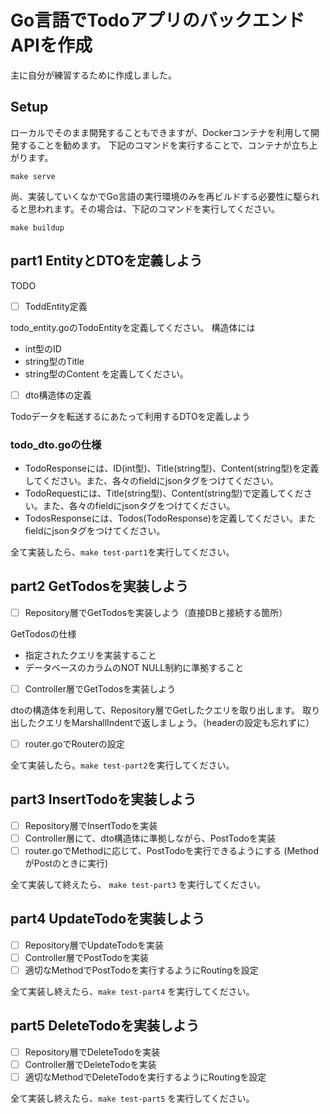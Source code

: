 # Go言語でTodoアプリのバックエンドAPIを作成

主に自分が練習するために作成しました。

## Setup
ローカルでそのまま開発することもできますが、Dockerコンテナを利用して開発することを勧めます。
下記のコマンドを実行することで、コンテナが立ち上がります。

```
make serve
```
尚、実装していくなかでGo言語の実行環境のみを再ビルドする必要性に駆られると思われます。その場合は、下記のコマンドを実行してください。
```
make buildup
```

## part1 EntityとDTOを定義しよう
TODO
- [ ] ToddEntity定義

todo_entity.goのTodoEntityを定義してください。
構造体には
- int型のID
- string型のTitle
- string型のContent
を定義してください。

- [ ] dto構造体の定義

Todoデータを転送するにあたって利用するDTOを定義しよう

### todo_dto.goの仕様
- TodoResponseには、ID(int型)、Title(string型)、Content(string型)を定義してください。また、各々のfieldにjsonタグをつけてください。
- TodoRequestには、Title(string型)、Content(string型)で定義してください。また、各々のfieldにjsonタグをつけてください。
- TodosResponseには、Todos(TodoResponse)を定義してください。またfieldにjsonタグをつけてください。

全て実装したら、`make test-part1`を実行してください。

## part2 GetTodosを実装しよう
- [ ] Repository層でGetTodosを実装しよう（直接DBと接続する箇所）

GetTodosの仕様
- 指定されたクエリを実装すること
- データベースのカラムのNOT NULL制約に準拠すること

- [ ] Controller層でGetTodosを実装しよう

dtoの構造体を利用して、Repository層でGetしたクエリを取り出します。
取り出したクエリをMarshallIndentで返しましょう。（headerの設定も忘れずに）

- [ ] router.goでRouterの設定

全て実装したら。`make test-part2`を実行してください。

## part3 InsertTodoを実装しよう　

- [ ] Repository層でInsertTodoを実装
- [ ] Controller層にて、dto構造体に準拠しながら、PostTodoを実装
- [ ] router.goでMethodに応じて、PostTodoを実行できるようにする (MethodがPostのときに実行)

全て実装して終えたら、 `make test-part3` を実行してください。

## part4 UpdateTodoを実装しよう

- [ ] Repository層でUpdateTodoを実装
- [ ] Controller層でPostTodoを実装
- [ ] 適切なMethodでPostTodoを実行するようにRoutingを設定

全て実装し終えたら、`make test-part4` を実行してください。

## part5 DeleteTodoを実装しよう

- [ ] Repository層でDeleteTodoを実装
- [ ] Controller層でDeleteTodoを実装
- [ ] 適切なMethodでDeleteTodoを実行するようにRoutingを設定

全て実装し終えたら、`make test-part5` を実行してください。
